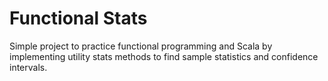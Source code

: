 # Functional Stats
Simple project to practice functional programming and Scala by implementing utility stats methods to find sample statistics and confidence intervals.
